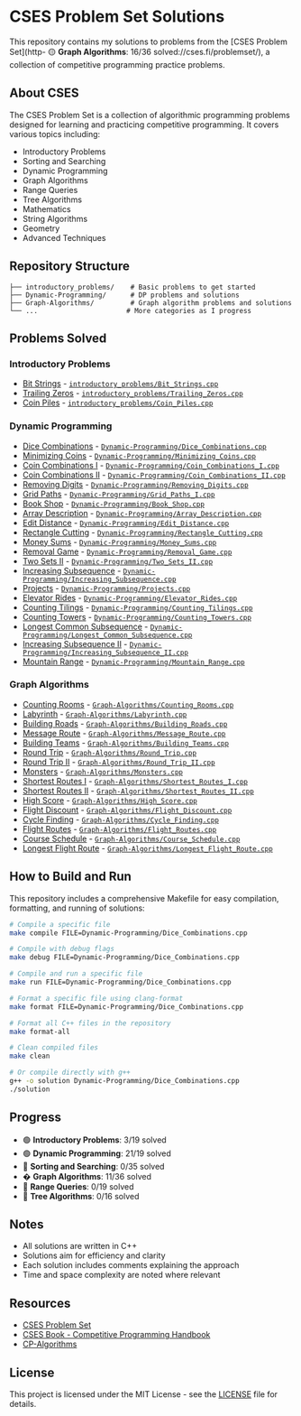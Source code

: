 # CSES Problem Set Solutions

This repository contains my solutions to problems from the [CSES Problem Set](http- 🟡 **Graph Algorithms**: 16/36 solved://cses.fi/problemset/), a collection of competitive programming practice problems.

## About CSES

The CSES Problem Set is a collection of algorithmic programming problems designed for learning and practicing competitive programming. It covers various topics including:

- Introductory Problems
- Sorting and Searching
- Dynamic Programming
- Graph Algorithms
- Range Queries
- Tree Algorithms
- Mathematics
- String Algorithms
- Geometry
- Advanced Techniques

## Repository Structure

```text
├── introductory_problems/    # Basic problems to get started
├── Dynamic-Programming/      # DP problems and solutions
├── Graph-Algorithms/         # Graph algorithm problems and solutions
└── ...                      # More categories as I progress
```

## Problems Solved

### Introductory Problems

- [Bit Strings](https://cses.fi/problemset/task/1617) - [`introductory_problems/Bit_Strings.cpp`](introductory_problems/Bit_Strings.cpp)
- [Trailing Zeros](https://cses.fi/problemset/task/1618) - [`introductory_problems/Trailing_Zeros.cpp`](introductory_problems/Trailing_Zeros.cpp)
- [Coin Piles](https://cses.fi/problemset/task/1754) - [`introductory_problems/Coin_Piles.cpp`](introductory_problems/Coin_Piles.cpp)

### Dynamic Programming

- [Dice Combinations](https://cses.fi/problemset/task/1633) - [`Dynamic-Programming/Dice_Combinations.cpp`](Dynamic-Programming/Dice_Combinations.cpp)
- [Minimizing Coins](https://cses.fi/problemset/task/1634) - [`Dynamic-Programming/Minimizing_Coins.cpp`](Dynamic-Programming/Minimizing_Coins.cpp)
- [Coin Combinations I](https://cses.fi/problemset/task/1635) - [`Dynamic-Programming/Coin_Combinations_I.cpp`](Dynamic-Programming/Coin_Combinations_I.cpp)
- [Coin Combinations II](https://cses.fi/problemset/task/1636) - [`Dynamic-Programming/Coin_Combinations_II.cpp`](Dynamic-Programming/Coin_Combinations_II.cpp)
- [Removing Digits](https://cses.fi/problemset/task/1637) - [`Dynamic-Programming/Removing_Digits.cpp`](Dynamic-Programming/Removing_Digits.cpp)
- [Grid Paths](https://cses.fi/problemset/task/1638) - [`Dynamic-Programming/Grid_Paths_I.cpp`](Dynamic-Programming/Grid_Paths_I.cpp)
- [Book Shop](https://cses.fi/problemset/task/1158) - [`Dynamic-Programming/Book_Shop.cpp`](Dynamic-Programming/Book_Shop.cpp)
- [Array Description](https://cses.fi/problemset/task/1746) - [`Dynamic-Programming/Array_Description.cpp`](Dynamic-Programming/Array_Description.cpp)  
- [Edit Distance](https://cses.fi/problemset/task/1639) - [`Dynamic-Programming/Edit_Distance.cpp`](Dynamic-Programming/Edit_Distance.cpp)
- [Rectangle Cutting](https://cses.fi/problemset/task/1744) - [`Dynamic-Programming/Rectangle_Cutting.cpp`](Dynamic-Programming/Rectangle_Cutting.cpp)
- [Money Sums](https://cses.fi/problemset/task/1745) - [`Dynamic-Programming/Money_Sums.cpp`](Dynamic-Programming/Money_Sums.cpp)
- [Removal Game](https://cses.fi/problemset/task/1097) - [`Dynamic-Programming/Removal_Game.cpp`](Dynamic-Programming/Removal_Game.cpp)
- [Two Sets II](https://cses.fi/problemset/task/1093) - [`Dynamic-Programming/Two_Sets_II.cpp`](Dynamic-Programming/Two_Sets_II.cpp)
- [Increasing Subsequence](https://cses.fi/problemset/task/1145) - [`Dynamic-Programming/Increasing_Subsequence.cpp`](Dynamic-Programming/Increasing_Subsequence.cpp)
- [Projects](https://cses.fi/problemset/task/1140) - [`Dynamic-Programming/Projects.cpp`](Dynamic-Programming/Projects.cpp)
- [Elevator Rides](https://cses.fi/problemset/task/1653) - [`Dynamic-Programming/Elevator_Rides.cpp`](Dynamic-Programming/Elevator_Rides.cpp)
- [Counting Tilings](https://cses.fi/problemset/task/2181) - [`Dynamic-Programming/Counting_Tilings.cpp`](Dynamic-Programming/Counting_Tilings.cpp)
- [Counting Towers](https://cses.fi/problemset/task/2413) - [`Dynamic-Programming/Counting_Towers.cpp`](Dynamic-Programming/Counting_Towers.cpp)
- [Longest Common Subsequence](https://cses.fi/problemset/task/1143) - [`Dynamic-Programming/Longest_Common_Subsequence.cpp`](Dynamic-Programming/Longest_Common_Subsequence.cpp)
- [Increasing Subsequence II](https://cses.fi/problemset/task/1146) - [`Dynamic-Programming/Increasing_Subsequence_II.cpp`](Dynamic-Programming/Increasing_Subsequence_II.cpp)
- [Mountain Range](https://cses.fi/problemset/task/1141) - [`Dynamic-Programming/Mountain_Range.cpp`](Dynamic-Programming/Mountain_Range.cpp)

### Graph Algorithms

- [Counting Rooms](https://cses.fi/problemset/task/1192) - [`Graph-Algorithms/Counting_Rooms.cpp`](Graph-Algorithms/Counting_Rooms.cpp)
- [Labyrinth](https://cses.fi/problemset/task/1193) - [`Graph-Algorithms/Labyrinth.cpp`](Graph-Algorithms/Labyrinth.cpp)
- [Building Roads](https://cses.fi/problemset/task/1666) - [`Graph-Algorithms/Building_Roads.cpp`](Graph-Algorithms/Building_Roads.cpp)
- [Message Route](https://cses.fi/problemset/task/1667) - [`Graph-Algorithms/Message_Route.cpp`](Graph-Algorithms/Message_Route.cpp)
- [Building Teams](https://cses.fi/problemset/task/1668) - [`Graph-Algorithms/Building_Teams.cpp`](Graph-Algorithms/Building_Teams.cpp)
- [Round Trip](https://cses.fi/problemset/task/1669) - [`Graph-Algorithms/Round_Trip.cpp`](Graph-Algorithms/Round_Trip.cpp)
- [Round Trip II](https://cses.fi/problemset/task/1678) - [`Graph-Algorithms/Round_Trip_II.cpp`](Graph-Algorithms/Round_Trip_II.cpp)
- [Monsters](https://cses.fi/problemset/task/1194) - [`Graph-Algorithms/Monsters.cpp`](Graph-Algorithms/Monsters.cpp)
- [Shortest Routes I](https://cses.fi/problemset/task/1671) - [`Graph-Algorithms/Shortest_Routes_I.cpp`](Graph-Algorithms/Shortest_Routes_I.cpp)
- [Shortest Routes II](https://cses.fi/problemset/task/1672) - [`Graph-Algorithms/Shortest_Routes_II.cpp`](Graph-Algorithms/Shortest_Routes_II.cpp)
- [High Score](https://cses.fi/problemset/task/1673) - [`Graph-Algorithms/High_Score.cpp`](Graph-Algorithms/High_Score.cpp)
- [Flight Discount](https://cses.fi/problemset/task/1195) - [`Graph-Algorithms/Flight_Discount.cpp`](Graph-Algorithms/Flight_Discount.cpp)
- [Cycle Finding](https://cses.fi/problemset/task/1197) - [`Graph-Algorithms/Cycle_Finding.cpp`](Graph-Algorithms/Cycle_Finding.cpp)
- [Flight Routes](https://cses.fi/problemset/task/1196) - [`Graph-Algorithms/Flight_Routes.cpp`](Graph-Algorithms/Flight_Routes.cpp)
- [Course Schedule](https://cses.fi/problemset/task/1679) - [`Graph-Algorithms/Course_Schedule.cpp`](Graph-Algorithms/Course_Schedule.cpp)
- [Longest Flight Route](https://cses.fi/problemset/task/1680) - [`Graph-Algorithms/Longest_Flight_Route.cpp`](Graph-Algorithms/Longest_Flight_Route.cpp)

## How to Build and Run

This repository includes a comprehensive Makefile for easy compilation, formatting, and running of solutions:

```bash
# Compile a specific file
make compile FILE=Dynamic-Programming/Dice_Combinations.cpp

# Compile with debug flags
make debug FILE=Dynamic-Programming/Dice_Combinations.cpp

# Compile and run a specific file
make run FILE=Dynamic-Programming/Dice_Combinations.cpp

# Format a specific file using clang-format
make format FILE=Dynamic-Programming/Dice_Combinations.cpp

# Format all C++ files in the repository
make format-all

# Clean compiled files
make clean

# Or compile directly with g++
g++ -o solution Dynamic-Programming/Dice_Combinations.cpp
./solution
```

## Progress

- 🟢 **Introductory Problems**: 3/19 solved
- 🟢 **Dynamic Programming**: 21/19 solved
- 🔴 **Sorting and Searching**: 0/35 solved
- � **Graph Algorithms**: 11/36 solved
- 🔴 **Range Queries**: 0/19 solved
- 🔴 **Tree Algorithms**: 0/16 solved

## Notes

- All solutions are written in C++
- Solutions aim for efficiency and clarity
- Each solution includes comments explaining the approach
- Time and space complexity are noted where relevant

## Resources

- [CSES Problem Set](https://cses.fi/problemset/)
- [CSES Book - Competitive Programming Handbook](https://cses.fi/book/)
- [CP-Algorithms](https://cp-algorithms.com/)

## License

This project is licensed under the MIT License - see the [LICENSE](LICENSE) file for details.

